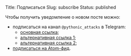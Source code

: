 Title: Подписаться
Slug: subscribe
Status: published

Чтобы получить уведомление о новом посте можно:

* подписаться на канал `@pythonic_attacks` в Telegram:
    * [основная ссылка](https://t.me/pythonic_attacks);
    * [альтернативная ссылка 1](https://tele.click/pythonic_attacks);
    * [альтернативная ссылка 2](https://tele.gg/pythonic_attacks);
* [подписаться на Atom-фид](/feeds/all.atom.xml).
